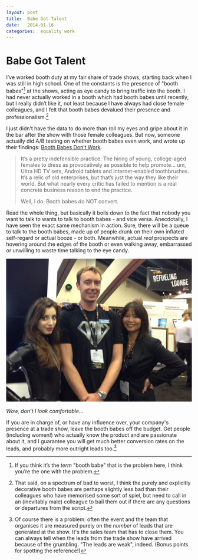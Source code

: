 ```yaml
---
layout: post
title:  Babe Got Talent 
date:   2014-01-16 
categories:  equality work 
---
```


# Babe Got Talent


I’ve worked booth duty at my fair share of trade shows, starting back when I was still in high school. One of the constants is the presence of "booth babes"[^1] at the shows, acting as eye candy to bring traffic into the booth. I had never actually worked in a booth which had booth babes until recently, but I really didn’t like it, not least because I have always had close female colleagues, and I felt that booth babes devalued their presence and professionalism.[^2]

I just didn’t have the data to do more than roll my eyes and gripe about it in the bar after the show with those female colleagues. But now, someone actually did A/B testing on whether booth babes even work, and wrote up their findings: [Booth Babes Don’t Work](http://techcrunch.com/2014/01/13/booth-babes-dont-convert/).

> It’s a pretty indefensible practice. The hiring of young, college-aged females to dress as provocatively as possible to help promote… um, Ultra HD TV sets, Android tablets and Internet-enabled toothbrushes. It’s a relic of old enterprises, but that’s just the way they like their world. But what nearly every critic has failed to mention is a real concrete business reason to end the practice.
>
> Well, I do: Booth babes do NOT convert.

Read the whole thing, but basically it boils down to the fact that nobody you want to talk to wants to talk to booth babes - and vice versa. Anecdotally, I have seen the exact same mechanism in action. Sure, there will be a queue to talk to the booth babes, made up of people drunk on their own inflated self-regard or actual booze - or both. Meanwhile, actual *real* prospects are hovering around the edges of the booth or even walking away, embarrassed or unwilling to waste time talking to the eye candy.

![|714x0](/images/unknown_filename.45.jpeg)

*Wow, don’t I look comfortable…*

If you are in charge of, or have any influence over, your company's presence at a trade show, leave the booth babes off the budget. Get people (including women!) who actually know the product and are passionate about it, and I guarantee you will get much better conversion rates on the leads, and probably more outright leads too.[^3]

[^1]: If you think it’s the *term* "booth babe" that is the problem here, I think you’re the one with the problem.
[^2]: That said, on a spectrum of bad to worst, I think the purely and explicitly decorative booth babes are perhaps slightly less bad than their colleagues who have memorised some sort of spiel, but need to call in an (inevitably male) colleague to bail them out if there are any questions or departures from the script.
[^3]: Of course there is a problem: often the event and the team that organises it are measured purely on the *number* of leads that are generated at the show. It's the sales team that has to close them. You can always tell when the leads from the trade show have arrived because of the grumbling. "The leads are weak", indeed. (Bonus points for spotting the reference!)

